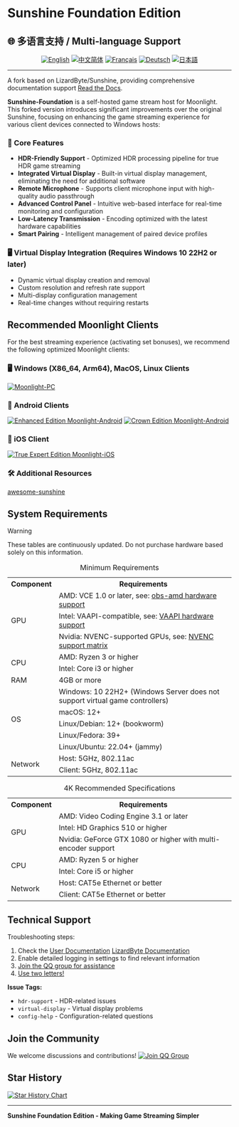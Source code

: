 # Sunshine Foundation Edition

## 🌐 多语言支持 / Multi-language Support

<div align="center">

[![English](https://img.shields.io/badge/English-README.en.md-blue?style=for-the-badge)](README.en.md)
[![中文简体](https://img.shields.io/badge/中文简体-README.zh--CN.md-red?style=for-the-badge)](README.md)
[![Français](https://img.shields.io/badge/Français-README.fr.md-green?style=for-the-badge)](README.fr.md)
[![Deutsch](https://img.shields.io/badge/Deutsch-README.de.md-yellow?style=for-the-badge)](README.de.md)
[![日本語](https://img.shields.io/badge/日本語-README.ja.md-purple?style=for-the-badge)](README.ja.md)

</div>

---


A fork based on LizardByte/Sunshine, providing comprehensive documentation support [Read the Docs](https://docs.qq.com/aio/DSGdQc3htbFJjSFdO?p=YTpMj5JNNdB5hEKJhhqlSB).

**Sunshine-Foundation** is a self-hosted game stream host for Moonlight. This forked version introduces significant improvements over the original Sunshine, focusing on enhancing the game streaming experience for various client devices connected to Windows hosts:

### 🌟 Core Features
- **HDR-Friendly Support** - Optimized HDR processing pipeline for true HDR game streaming
- **Integrated Virtual Display** - Built-in virtual display management, eliminating the need for additional software
- **Remote Microphone** - Supports client microphone input with high-quality audio passthrough
- **Advanced Control Panel** - Intuitive web-based interface for real-time monitoring and configuration
- **Low-Latency Transmission** - Encoding optimized with the latest hardware capabilities
- **Smart Pairing** - Intelligent management of paired device profiles

### 🖥️ Virtual Display Integration (Requires Windows 10 22H2 or later)
- Dynamic virtual display creation and removal
- Custom resolution and refresh rate support
- Multi-display configuration management
- Real-time changes without requiring restarts


## Recommended Moonlight Clients

For the best streaming experience (activating set bonuses), we recommend the following optimized Moonlight clients:

### 🖥️ Windows (X86_64, Arm64), MacOS, Linux Clients
[![Moonlight-PC](https://img.shields.io/badge/Moonlight-PC-red?style=for-the-badge&logo=windows)](https://github.com/qiin2333/moonlight-qt)

### 📱 Android Clients
[![Enhanced Edition Moonlight-Android](https://img.shields.io/badge/Enhanced_Edition-Moonlight--Android-green?style=for-the-badge&logo=android)](https://github.com/qiin2333/moonlight-android/releases/tag/shortcut)
[![Crown Edition Moonlight-Android](https://img.shields.io/badge/Crown_Edition-Moonlight--Android-blue?style=for-the-badge&logo=android)](https://github.com/WACrown/moonlight-android)

### 📱 iOS Client
[![True Expert Edition Moonlight-iOS](https://img.shields.io/badge/True_Expert_Edition-Moonlight--iOS-lightgrey?style=for-the-badge&logo=apple)](https://github.com/TrueZhuangJia/moonlight-ios-NativeMultiTouchPassthrough)


### 🛠️ Additional Resources 
[awesome-sunshine](https://github.com/LizardByte/awesome-sunshine)

## System Requirements


> [!WARNING] 
> These tables are continuously updated. Do not purchase hardware based solely on this information.


<table>
    <caption id="minimum_requirements">Minimum Requirements</caption>
    <tr>
        <th>Component</th>
        <th>Requirements</th>
    </tr>
    <tr>
        <td rowspan="3">GPU</td>
        <td>AMD: VCE 1.0 or later, see: <a href="https://github.com/obsproject/obs-amd-encoder/wiki/Hardware-Support">obs-amd hardware support</a></td>
    </tr>
    <tr>
        <td>Intel: VAAPI-compatible, see: <a href="https://www.intel.com/content/www/us/en/developer/articles/technical/linuxmedia-vaapi.html">VAAPI hardware support</a></td>
    </tr>
    <tr>
        <td>Nvidia: NVENC-supported GPUs, see: <a href="https://developer.nvidia.com/video-encode-and-decode-gpu-support-matrix-new">NVENC support matrix</a></td>
    </tr>
    <tr>
        <td rowspan="2">CPU</td>
        <td>AMD: Ryzen 3 or higher</td>
    </tr>
    <tr>
        <td>Intel: Core i3 or higher</td>
    </tr>
    <tr>
        <td>RAM</td>
        <td>4GB or more</td>
    </tr>
    <tr>
        <td rowspan="5">OS</td>
        <td>Windows: 10 22H2+ (Windows Server does not support virtual game controllers)</td>
    </tr>
    <tr>
        <td>macOS: 12+</td>
    </tr>
    <tr>
        <td>Linux/Debian: 12+ (bookworm)</td>
    </tr>
    <tr>
        <td>Linux/Fedora: 39+</td>
    </tr>
    <tr>
        <td>Linux/Ubuntu: 22.04+ (jammy)</td>
    </tr>
    <tr>
        <td rowspan="2">Network</td>
        <td>Host: 5GHz, 802.11ac</td>
    </tr>
    <tr>
        <td>Client: 5GHz, 802.11ac</td>
    </tr>
</table>

<table>
    <caption id="4k_suggestions">4K Recommended Specifications</caption>
    <tr>
        <th>Component</th>
        <th>Requirements</th>
    </tr>
    <tr>
        <td rowspan="3">GPU</td>
        <td>AMD: Video Coding Engine 3.1 or later</td>
    </tr>
    <tr>
        <td>Intel: HD Graphics 510 or higher</td>
    </tr>
    <tr>
        <td>Nvidia: GeForce GTX 1080 or higher with multi-encoder support</td>
    </tr>
    <tr>
        <td rowspan="2">CPU</td>
        <td>AMD: Ryzen 5 or higher</td>
    </tr>
    <tr>
        <td>Intel: Core i5 or higher</td>
    </tr>
    <tr>
        <td rowspan="2">Network</td>
        <td>Host: CAT5e Ethernet or better</td>
    </tr>
    <tr>
        <td>Client: CAT5e Ethernet or better</td>
    </tr>
</table>

## Technical Support

Troubleshooting steps:
1. Check the [User Documentation](https://docs.qq.com/aio/DSGdQc3htbFJjSFdO?p=YTpMj5JNNdB5hEKJhhqlSB) [LizardByte Documentation](https://docs.lizardbyte.dev/projects/sunshine/latest/)
2. Enable detailed logging in settings to find relevant information
3. [Join the QQ group for assistance](https://qm.qq.com/cgi-bin/qm/qr?k=5qnkzSaLIrIaU4FvumftZH_6Hg7fUuLD&jump_from=webapi)
4. [Use two letters!](https://uuyc.163.com/)

**Issue Tags:**
- `hdr-support` - HDR-related issues
- `virtual-display` - Virtual display problems  
- `config-help` - Configuration-related questions

## Join the Community

We welcome discussions and contributions!
[![Join QQ Group](https://pub.idqqimg.com/wpa/images/group.png 'Join QQ Group')](https://qm.qq.com/cgi-bin/qm/qr?k=WC2PSZ3Q6Hk6j8U_DG9S7522GPtItk0m&jump_from=webapi&authKey=zVDLFrS83s/0Xg3hMbkMeAqI7xoHXaM3sxZIF/u9JW7qO/D8xd0npytVBC2lOS+z)

## Star History

[![Star History Chart](https://api.star-history.com/svg?repos=qiin2333/Sunshine-Foundation&type=Date)](https://www.star-history.com/#qiin2333/Sunshine-Foundation&Date)

---

**Sunshine Foundation Edition - Making Game Streaming Simpler**
```